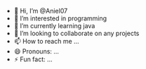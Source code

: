 - 👋 Hi, I’m @Aniel07
- 👀 I’m interested in programming 
- 🌱 I’m currently learning java
- 💞️ I’m looking to collaborate on any projects 
- 📫 How to reach me ...
- 😄 Pronouns: ...
- ⚡ Fun fact: ...

<!---
Aniel07/Aniel07 is a ✨ special ✨ repository because its `README.md` (this file) appears on your GitHub profile.
You can click the Preview link to take a look at your changes.
--->
